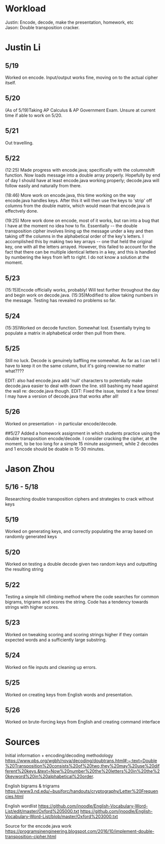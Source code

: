 # Workload
Justin: Encode, decode, make the presentation, homework, etc  
Jason: Double transposition cracker.


# Justin Li
## 5/19
Worked on encode. Input/output works fine, moving on to the actual cipher itself.

## 5/20
(As of 5/19)Taking AP Calculus & AP Government Exam. Unsure at current time if able to work on 5/20.

## 5/21
Out travelling.

## 5/22
(12:25) Made progress with encode.java; specifically with the columnshift function. Now loads message into a double array properly. Hopefully by end of day I should have at least encode.java working properly; decode.java will follow easily and naturally from there.

(18:46) More work on encode.java, this time working on the way encode.java handles keys. After this it will then use the keys to 'strip' off columns from the double matrix, which would mean that encode.java is effectvely done.

(19:25) More work done on encode, most of it works, but ran into a bug that I have at the moment no idea how to fix. Essentially -- the double transposition cipher involves lining up the message under a key and then taking off the columns in the alphabetical order of the key's letters. I accomplished this by making two key arrays -- one that held the original key, one with all the letters arrayed. However, this failed to account for the fact that there can be multiple identical letters in a key, and this is handled by numbering the keys from left to right. I do not know a solution at the moment.

## 5/23
(15:15)Encode officially works, probably! Will test further throughout the day and begin work on decode.java.
(15:35)Modified to allow taking numbers in the message. Testing has revealed no problems so far.

## 5/24
(15:35)Worked on decode function. Somewhat lost. Essentially trying to populate a matrix in alphabetical order then pull from there.

## 5/25
Still no luck. Decode is genuinely baffling me somewhat. As far as I can tell I have to keep it on the same column, but it's going rowwise no matter what????

EDIT: also had encode.java add 'null' characters to potentially make decode.java easier to deal with down the line. still bashing my head against the wall re: decode.java though.
EDIT: Fixed the issue, tested it a few times! I may have a version of decode.java that works after all!

## 5/26
Worked on presentation - in particular encode/decode.

##5/27
Added a homework assignment in which students practice using the double transposition encode/decode. I consider cracking the cipher, at the moment, to be too long for a simple 15 minute assignment, while 2 decodes and 1 encode should be doable in 15-30 minutes.

# Jason Zhou
## 5/16 - 5/18
Researching double transposition ciphers and strategies to crack without keys

## 5/19
Worked on generating keys, and correctly populating the array based on randomly generated keys

## 5/20
Worked on testing a double decode given two random keys and outputting the resulting string

## 5/22
Testing a simple hill climbing method where the code searches for common bigrams, trigrams and scores the string. Code has a tendency towards strings with higher scores.

## 5/23
Worked on tweaking scoring and scoring strings higher if they contain expected words and a sufficiently large substring.

## 5/24
Worked on file inputs and cleaning up errors.

## 5/25
Worked on creating keys from English words and presentation.

## 5/26
Worked on brute-forcing keys from English and creating command interface

# Sources
Initial information + encoding/decoding methodology
https://www.pbs.org/wgbh/nova/decoding/doubtrans.html#:~:text=Double%20Transposition%20consists%20of%20two,they%20may%20use%20different%20keys.&text=Now%20number%20the%20letters%20in%20the%20keyword%20in%20alphabetical%20order.

English bigrams & trigrams
https://www3.nd.edu/~busiforc/handouts/cryptography/Letter%20Frequencies.html

English wordlist
https://github.com/jnoodle/English-Vocabulary-Word-List/edit/master/Oxford%205000.txt
https://github.com/jnoodle/English-Vocabulary-Word-List/blob/master/Oxford%203000.txt

Source for the encode.java work
https://programsinengineering.blogspot.com/2016/10/implement-double-transposition-cipher.html
